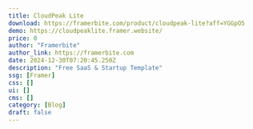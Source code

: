 ```yaml
---
title: CloudPeak Lite
download: https://framerbite.com/product/cloudpeak-lite?aff=YGGpO5
demo: https://cloudpeaklite.framer.website/
price: 0
author: "Framerbite"
author_link: https://framerbite.com
date: 2024-12-30T07:20:45.250Z
description: "Free SaaS & Startup Template"
ssg: [Framer]
css: []
ui: []
cms: []
category: [Blog]
draft: false
---
```

